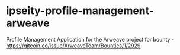 # ipseity-profile-management-arweave

Profile Management Application for the Arweave project for bounty - https://gitcoin.co/issue/ArweaveTeam/Bounties/1/2929